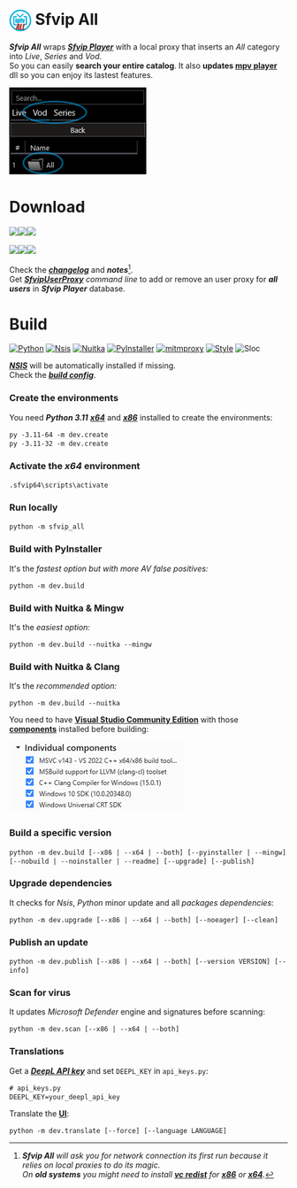 # <img src="resources/Sfvip%20All.png" width="40" align="center"> Sfvip All
***Sfvip All*** wraps ***[Sfvip Player](https://github.com/K4L4Uz/SFVIP-Player/tree/master)*** with a local proxy that inserts an _All_ category into _Live_, _Series_ and _Vod_.  
So you can easily **search your entire catalog**. It also **updates [mpv player](https://mpv.io/)** dll so you can enjoy its lastest features.

<img src="resources/all.png">

# Download
[<img src="https://img.shields.io/badge/Sfvip All 1.4.7 x64-informational?logo=docusign&logoColor=white&style=flat-square" height="30"><img src="https://img.shields.io/badge/Clean-brightgreen?style=flat-square" height="30">](https://github.com/sebdelsol/sfvip-all/raw/master/build/1.4.7/x64/Install%20Sfvip%20All.exe)<img src="https://custom-icon-badges.demolab.com/badge/Scanned by Microsoft Defender • 1.1.23100.2009 • 1.401.1671.0-white.svg?logo=shield-check&logoColor=black&style=flat-square" height="15">

[<img src="https://img.shields.io/badge/Sfvip All 1.4.7 x86-informational?logo=docusign&logoColor=white&style=flat-square" height="30"><img src="https://img.shields.io/badge/Clean-brightgreen?style=flat-square" height="30">](https://github.com/sebdelsol/sfvip-all/raw/master/build/1.4.7/x86/Install%20Sfvip%20All.exe)<img src="https://custom-icon-badges.demolab.com/badge/Scanned by Microsoft Defender • 1.1.23100.2009 • 1.401.1671.0-white.svg?logo=shield-check&logoColor=black&style=flat-square" height="15">

Check the [***changelog***](build/changelog.md) and ***notes***[^1].  
Get [***SfvipUserProxy***](user_proxy_cmd) _command line_ to add or remove an user proxy for ***all users*** in ***Sfvip Player*** database.

[^1]:_**Sfvip All** will ask you for network connection its first run because it relies on local proxies to do its magic._  
_On **old systems** you might need to install [**vc redist**](https://learn.microsoft.com/en-GB/cpp/windows/latest-supported-vc-redist) for [**x86**](https://aka.ms/vs/17/release/vc_redist.x86.exe) or [**x64**](https://aka.ms/vs/17/release/vc_redist.x64.exe)._  

# Build
[![Python](https://img.shields.io/badge/Python-3.11.7-fbdf79?logo=python&logoColor=fbdf79)](https://www.python.org/downloads/release/python-3117/)
[![Nsis](https://img.shields.io/badge/Nsis-3.09-informational)](https://nsis.sourceforge.io/Download)
[![Nuitka](https://img.shields.io/badge/Nuitka-1.9.3-informational)](https://nuitka.net/)
[![PyInstaller](https://img.shields.io/badge/PyInstaller-6.2.0-informational)](https://pyinstaller.org/en/stable/)
[![mitmproxy](https://img.shields.io/badge/Mitmproxy-10.1.5-informational)](https://mitmproxy.org/)
[![Style](https://img.shields.io/badge/Style-Black-000000)](https://black.readthedocs.io/en/stable/)
![Sloc](https://img.shields.io/badge/Sloc-5351-000000)

[***NSIS***](https://nsis.sourceforge.io/Download) will be automatically installed if missing.  
Check the [***build config***](build_config.py).
### Create the environments
You need ***Python 3.11*** [***x64***](https://www.python.org/ftp/python/3.11.7/python-3.11.7-amd64.exe) and [***x86***](https://www.python.org/ftp/python/3.11.7/python-3.11.7.exe) installed to create the environments:
```console
py -3.11-64 -m dev.create
py -3.11-32 -m dev.create
```
### Activate the _x64_ environment
```console
.sfvip64\scripts\activate
```
### Run locally
```console
python -m sfvip_all
```
### Build with **PyInstaller**
It's the _fastest option but with more AV false positives:_
```console
python -m dev.build
```
### Build with **Nuitka & Mingw**
It's the _easiest option:_
```console
python -m dev.build --nuitka --mingw
```
### Build with **Nuitka & Clang**
It's the _recommended option:_
```console
python -m dev.build --nuitka
```
You need to have [**Visual Studio Community Edition**](https://www.visualstudio.com/en-us/downloads/download-visual-studio-vs.aspx) with those [**components**](resources/.vsconfig) installed before building:

<img src="resources/VS.png">

### Build a specific version
```console
python -m dev.build [--x86 | --x64 | --both] [--pyinstaller | --mingw] [--nobuild | --noinstaller | --readme] [--upgrade] [--publish]
```
### Upgrade dependencies
It checks for _Nsis_, _Python_ minor update and all _packages dependencies_:
```console
python -m dev.upgrade [--x86 | --x64 | --both] [--noeager] [--clean]
```
### Publish an update
```console
python -m dev.publish [--x86 | --x64 | --both] [--version VERSION] [--info]
```
### Scan for virus
It updates _Microsoft Defender_ engine and signatures before scanning:
```console
python -m dev.scan [--x86 | --x64 | --both]
```

### Translations
Get a [***DeepL API key***](https://www.deepl.com/en/docs-api/) and set `DEEPL_KEY` in `api_keys.py`:
```python3
# api_keys.py
DEEPL_KEY=your_deepl_api_key
```
Translate the [**UI**](translations/loc/texts.py):
```console
python -m dev.translate [--force] [--language LANGUAGE]
```

